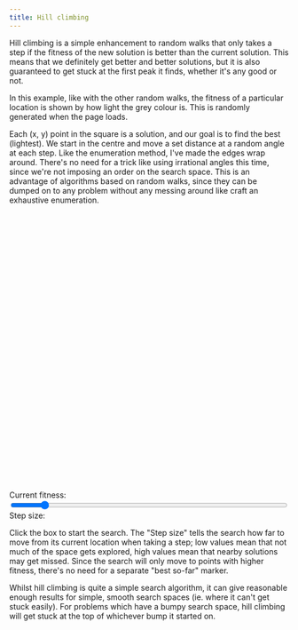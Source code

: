 ```yaml
---
title: Hill climbing
---
```

Hill climbing is a simple enhancement to random walks that only takes a step if the fitness of the new solution is better than the current solution. This means that we definitely get better and better solutions, but it is also guaranteed to get stuck at the first peak it finds, whether it's any good or not.

In this example, like with the other random walks, the fitness of a particular location is shown by how light the grey colour is. This is randomly generated when the page loads.

Each (x, y) point in the square is a solution, and our goal is to find the best (lightest). We start in the centre and move a set distance at a random angle at each step. Like the enumeration method, I've made the edges wrap around. There's no need for a trick like using irrational angles this time, since we're not imposing an order on the search space. This is an advantage of algorithms based on random walks, since they can be dumped on to any problem without any messing around like  craft an exhaustive enumeration.

<div id="hill_playfield" style="width: 500px; height: 500px;"></div>
<form action="#" type="get">
<div>
  <span>Current fitness:</label>&nbsp;&nbsp;<a href="#" id="hill_fitness_display"></a>
</div>
<div>
  <input type="range" name="_" id="hill_step" min="1" max="10" value="2" style="width: 500px;" />
  <label for="hill_step">Step size:</label>&nbsp;&nbsp;<a href="#" id="hill_step_display"></a>
</div>
</form>
<script src="/js/jquery.js"></script>
<script src="/js/jquery_svg.js"></script>
<script src="/js/underscore.js"></script>
<script src="/js/optimisation/hill.js"></script>

Click the box to start the search. The "Step size" tells the search how far to move from its current location when taking a step; low values mean that not much of the space gets explored, high values mean that nearby solutions may get missed. Since the search will only move to points with higher fitness, there's no need for a separate "best so-far" marker.

Whilst hill climbing is quite a simple search algorithm, it can give reasonable enough results for simple, smooth search spaces (ie. where it can't get stuck easily). For problems which have a bumpy search space, hill climbing will get stuck at the top of whichever bump it started on.
